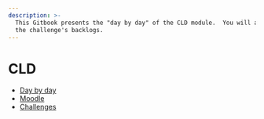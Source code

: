 ```yaml
---
description: >-
  This Gitbook presents the "day by day" of the CLD module.  You will also find
  the challenge's backlogs.
---
```


# CLD

* [Day by day](day-by-day.md)
* [Moodle](https://cyberlearn.hes-so.ch/course/view.php?id=20706)
* [Challenges](challenges/)
